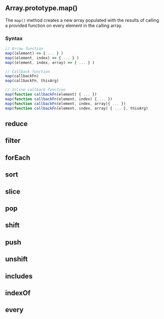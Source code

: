 ## Array.prototype.map()

The `map()` method creates a new array populated with the results of calling a provided function on every element in the calling array.

### Syntax
```javascript
// Arrow function
map((element) => { ... } )
map((element, index) => { ... } )
map((element, index, array) => { ... } )

// Callback function
map(callbackFn)
map(callbackFn, thisArg)

// Inline callback function
map(function callbackFn(element) { ... })
map(function callbackFn(element, index) { ... })
map(function callbackFn(element, index, array){ ... })
map(function callbackFn(element, index, array) { ... }, thisArg)
```

## reduce
## filter
## forEach
## sort
## slice
## pop
## shift
## push
## unshift
## includes
## indexOf
## every
